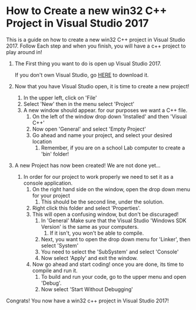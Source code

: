 # How to Create a new win32 C++ Project in Visual Studio 2017
This is a guide on how to create a new win32 C++ project in Visual Studio 2017.
Follow Each step and when you finish, you will have a c++ project to play around in! 

1. The First thing you want to do is open up Visual Studio 2017.
	
	If you don't own Visual Studio, go [HERE](https://humboldt.onthehub.com/WebStore/Welcome.aspx "HSU's free Software") to download it.
2. Now that you have Visual Studio open, it is time to create a new project!
	1. In the upper left, click on 'File'
	2. Select 'New' then in the menu select 'Project'
	3. A new window should appear. for our purposes we want a C++ file.
		1. On the left of the window drop down 'Installed' and then 'Visual C++'
		2. Now open 'General' and select 'Empty Project'
		3. Go ahead and name your project, and select your desired location
			1. Remember, if you are on a school Lab computer to create a 'bin' folder!
3. A new Project has now been created! We are not done yet...
	1. In order for our project to work properly we need to set it as a console application.
		1. On the right hand side on the window, open the drop down menu for your project
			1. This should be the second line, under the solution.
		2. Right click this folder and select 'Properties'.
		3. This will open a confusing window, but don't be discuraged!
			1. In 'General' Make sure that the Visual Studio 'Windows SDK Version' is the same as your computers.
				1. If it isn't, you won't be able to compile.
			2. Next, you want to open the drop down menu for 'Linker', then select 'System'
			3. You need to select the 'SubSystem' and select 'Console'
			4. Now select 'Apply' and exit the window.
		4. Now go ahead and start coding! once you are done, its time to compile and run it.
			1. To build and run your code, go to the upper menu and open 'Debug'.
			2. Now select 'Start Without Debugging'

			
			
Congrats! You now have a win32 c++ project in Visual Studio 2017!